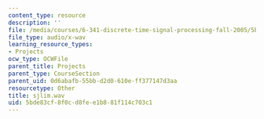 ```yaml
---
content_type: resource
description: ''
file: /media/courses/6-341-discrete-time-signal-processing-fall-2005/5bde83cf8f0cd8fee1b881f114c703c1_sjlim.wav
file_type: audio/x-wav
learning_resource_types:
- Projects
ocw_type: OCWFile
parent_title: Projects
parent_type: CourseSection
parent_uid: 0d6abafb-55bb-d2d0-610e-ff377147d3aa
resourcetype: Other
title: sjlim.wav
uid: 5bde83cf-8f0c-d8fe-e1b8-81f114c703c1
---
```

